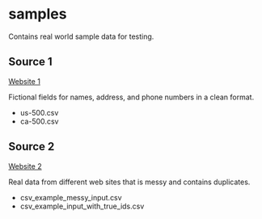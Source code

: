 # samples

Contains real world sample data for testing.

## Source 1

[Website 1](https://www.briandunning.com/sample-data)

Fictional fields for names, address, and phone numbers in a clean format.

- us-500.csv
- ca-500.csv

## Source 2

[Website 2](https://github.com/dedupeio/dedupe-examples/tree/master/csv_example)

Real data from different web sites that is messy and contains duplicates.

- csv_example_messy_input.csv
- csv_example_input_with_true_ids.csv
